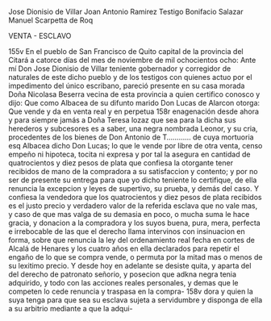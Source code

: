 Jose Dionisio de Villar Joan Antonio Ramirez
Testigo Bonifacio Salazar Manuel Scarpetta de Roq

VENTA - ESCLAVO

155v En el pueblo de San Francisco de Quito capital de la provincia del Citará a catorce días del mes de noviembre de mil ochocientos ocho: Ante mí Don Jose Dionisio de Villar teniente gobernador y corregidor de naturales de este dicho pueblo y de los testigos con quienes actuo por el impedimento del único escribano, pareció presente en su casa morada Doña Nicolasa Beserra vecina de esta provincia a quien certifico conosco y dijo: Que como Albacea de su difunto marido Don Lucas de Alarcon otorga: Que vende y da en venta real y en perpetua 158r enagenación desde ahora y para siempre jamás a Doña Teresa lozaz que sea para la dicha sus herederos y subcesores es a saber, una negra nombrada Leonor, y su cria, procedentes de los bienes de Don Antonio de T………… de cuya mortuoria esq Albacea dicho Don Lucas; lo que le vende por libre de otra venta, censo empeño ni hipoteca, tocita ni expresa y por tal la asegura en cantidad de quatrocientos y diez pesos de plata que confiesa la otorgante tener recibidos de mano de la compradora a su satisfaccion y contento; y por no ser de presente su entrega para que yo dicho teniente lo certifique, de ella renuncia la excepcion y leyes de supertivo, su prueba, y demás del caso. Y confiesa la vendedora que los quatrocientos y diez pesos de plata recibidos es el justo precio y verdadero valor de la referida esclava que no vale mas, y caso de que mas valga de su demasia en poco, o mucha suma le hace gracia, y donacion a la compradora y los suyos buena, pura, mera, perfecta e irrebocable de las que el derecho llama intervinos con insinuacion en forma, sobre que renuncia la ley del ordenamiento real fecha en cortes de Alcalá de Henares y los cuatro años en ella declarados para repetir el engaño de lo que se compra vende, o permuta por la mitad mas o menos de su lexitimo precio. Y desde hoy en adelante se desiste quita, y aparta del del derecho de patronato señorio, y posecion que adkna negra tenia adquirido, y todo con las acciones reales personales, y demas que le competen lo cede renuncia y traspasa en la compra- 158v dora y quien la suya tenga para que sea su esclava sujeta a servidumbre y disponga de ella a su arbitrio mediante a que la adqui-